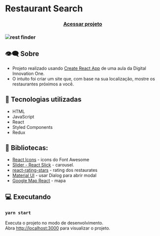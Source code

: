 
# Restaurant Search

<h3 align="center">
    <a href="https://goofy-swanson-c53d96.netlify.app/">Acessar projeto</a>
<h3 >

  ![rest finder](https://user-images.githubusercontent.com/70078964/138722930-21dfaf94-204f-47c3-b90b-0fe4e1342a7a.JPG)

## 👁️‍🗨️ Sobre  
- Projeto realizado usando [Create React App](https://github.com/facebook/create-react-app) de uma aula da Digital Innovation One. 
- O intuito foi criar um site que, com base na sua localização, mostre os restaurantes próximos a você. 
  
## 🚀 Tecnologias utilizadas
- HTML
- JavaScript
- React
- Styled Components
- Redux
    
## 📕 Bibliotecas:
  - [React Icons](https://react-icons.github.io/react-icons/) - icons do Font Awesome <br />
  - [Slider - React Slick](https://react-slick.neostack.com/) - carousel.<br />
  - [react-rating-stars](https://www.npmjs.com/package/react-rating-stars-component) - rating dos restaurates
  - [Material UI](https://mui.com/pt/getting-started/usage/) - usar Dialog para abrir modal <br />
  - [Google Map React](https://github.com/google-map-react/google-map-react) - mapa <br />
 
  
        
## 💻 Executando   
### `yarn start`

Executa o projeto no modo de desenvolvimento. <br />
Abra [http://localhost:3000](http://localhost:3000) para visualizar o projeto. 
